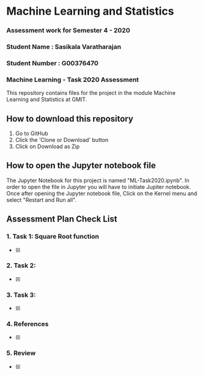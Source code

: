 # Machine Learning and Statistics
### Assessment work for Semester 4 - 2020
### Student Name : Sasikala Varatharajan
### Student Number : G00376470

### Machine Learning - Task 2020 Assessment

This repository contains files for the project in the module 
Machine Learning and Statistics at GMIT.

## How to download this repository
1. Go to GitHub
2. Click the 'Clone or Download' button
3. Click on Download as Zip

## How to open the Jupyter notebook file
The Jupyter Notebook for this project is named "ML-Task2020.ipynb". In order to open the file in Jupyter you will have to initiate Jupiter notebook. Once after opening the Jupyter notebook file, Click on the Kernel menu and select "Restart and Run all".

## Assessment Plan Check List

### 1. Task 1: Square Root function
- [x] 

### 2. Task 2: 
- [x] 

### 3. Task 3:  
- [x] 

### 4. References
- [x] 
### 5. Review
- [x] 
